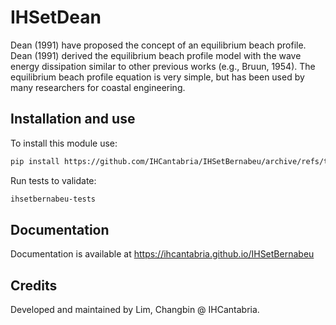 # IHSetDean

Dean (1991) have proposed the concept of an equilibrium beach profile. Dean (1991) derived the equilibrium beach profile model with the wave energy dissipation similar to other previous works (e.g., Bruun, 1954). The equilibrium beach profile equation is very simple, but has been used by many researchers for coastal engineering.


## Installation and use

To install this module use:

```sh
pip install https://github.com/IHCantabria/IHSetBernabeu/archive/refs/tags/latest.zip
```

Run tests to validate:

```sh
ihsetbernabeu-tests
```

## Documentation

Documentation is available at https://ihcantabria.github.io/IHSetBernabeu

## Credits

Developed and maintained by Lim, Changbin @ IHCantabria.
